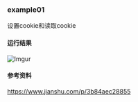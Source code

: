 ### example01
设置cookie和读取cookie

#### 运行结果
![Imgur](https://i.imgur.com/vzoOpH6.png)

#### 参考资料
https://www.jianshu.com/p/3b84aec28855